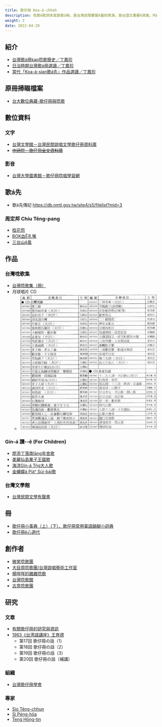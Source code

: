 ```yaml
---
title: 歌仔冊 Koa-á-chheh
description: 唸歌ê歌詞本就是歌á冊，是台灣民間要緊ê藝術表演，是台語文重要ê資產。Mā有講是七字仔（漢字）、鬥句。
weight: 2
date: 2022-04-20
---
```


## 紹介

- [台灣歌á冊kap唸歌簡史／丁鳳珍](https://www.youtube.com/watch?v=k6WdRj_gbQs&list=PLY6hOIPHm4CT5cv9GbChCt7_ZJLjvwtLq&index=1)
- [日治時期台灣歌á冊選讀／丁鳳珍](https://www.youtube.com/watch?v=uK5E9fhOxN8&list=PLY6hOIPHm4CT5cv9GbChCt7_ZJLjvwtLq&index=2)
- [當代「Koa-á-sian歌á先」作品選讀／丁鳳珍](https://www.youtube.com/watch?v=sS5uqqK-3sg&list=PLY6hOIPHm4CT5cv9GbChCt7_ZJLjvwtLq&index=3)

## 原冊掃瞄檔案

- [台大數位典藏-歌仔冊與唸歌](https://dl.lib.ntu.edu.tw/s/kua-a-tsheh/page/home)

## 數位資料

### 文字

- [台灣文學館－台灣民間說唱文學歌仔冊資料庫](https://db.nmtl.gov.tw/site4/s5/index)
- ~~[中研院－歌仔冊全文資料庫](http://hanji.sinica.edu.tw/?tdb=kua-a-chheh)~~

### 影音

- [台灣大學圖書館－歌仔冊唸唱學習網](https://liamkua.lib.ntu.edu.tw/)

## 歌á先

- 歌á先傳記 <https://db.nmtl.gov.tw/site4/s5/filelist?mid=3>

### 周定邦 Chiu Tēng-pang

- [桂花怨](https://www.facebook.com/watch/?v=951714548331697)
- [BOK血Ê孔嘴](https://www.youtube.com/watch?v=zm2ayn3d8EI)
- [三台山ê風](http://www.avanguard.com.tw/m/2001-1609-942140-1.php)

## 作品

### 台灣唸歌集

- [台灣唸歌集（冊）](https://www.nmtl.gov.tw/publicationmore?uid=176&pid=2272)
- 月球唱片 CD
  - ![](/images/koaachheh-goehkiuchhiunnphinn.jpg)

### Gín-á 讀--ê (For Children)

- [廖添丁落南lāng年舍歌](https://gpi.culture.tw/books/1010901816)
- [美麗仙島果子王國歌](https://gpi.culture.tw/books/1011001827)
- [海洋Gín-á Tńg大人歌](https://gpi.culture.tw/books/1011101618)
- [金蠅蠓á Piàⁿ Súi-bái歌](https://gpi.culture.tw/books/1011201577)

### 台灣文學館

- [台灣民間文學有聲書](https://www.nmtl.gov.tw/News_Content_Book.aspx?n=3852&s=138739)

## 冊

- [歌仔冊小事典（上）（下）、歌仔冊常用臺語韻腳小詞典](https://www.nmtl.gov.tw/News_Content_Book.aspx?n=3852&s=139111)
- [歌仔冊ê心適代](https://www.wunan.com.tw/bookdetail?NO=16783)

## 創作者

- [微笑唸歌團](https://www.facebook.com/taiwansmile)
- [大目周唸歌團/台灣說唱藝術工作室](https://www.facebook.com/apang.taioan)
- [楊咩咩的雜雜唸歌](https://www.facebook.com/profile.php?id=100083485653343)
- [台灣唸歌館](https://www.facebook.com/profile.php?id=100084202253814)
- [古意唸歌團](https://www.facebook.com/kooiliamkoathoan)

## 研究

### 文章

- [有關歌仔冊的研究與資訊](https://activityfile.nmtl.gov.tw/nmtldb/files/koaachheh/%E6%9C%89%E9%97%9C%E6%AD%8C%E4%BB%94%E5%86%8A%E7%9A%84%E7%A0%94%E7%A9%B6%E8%88%87%E8%B3%87%E8%A8%8A.pdf)
- [1963《台湾語講座》王育德](http://www.taiouan.com.tw/catalog/product_info.php?products_id=6204&osCsid=rl62an29tp5f72lu56j95obga3)
  - 第17回 歌仔冊の話（1）
  - 第18回 歌仔冊の話（2）
  - 第19回 歌仔冊の話（3）
  - 第20回 歌仔冊の話（補講）

### 組織

- [台灣歌仔冊學會](https://www.facebook.com/groups/247421081991458/)

### 專家

- [Sio Têng-chhun](https://www.facebook.com/tingtshun.siau)
- [Si Péng-hôa](https://www.facebook.com/peingsh)
- [Teng Hōng-tin](https://www.facebook.com/tenghongtin)
